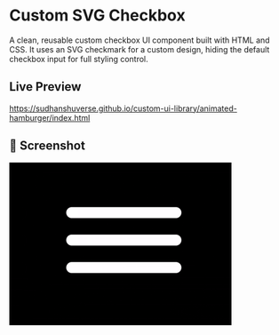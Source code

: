 # Custom SVG Checkbox

A clean, reusable custom checkbox UI component built with HTML and CSS. It uses an SVG checkmark for a custom design, hiding the default checkbox input for full styling control.

## Live Preview
https://sudhanshuverse.github.io/custom-ui-library/animated-hamburger/index.html

## 🚀 Screenshot

![Custom SVG Checkbox Demo](screenshot.gif)
